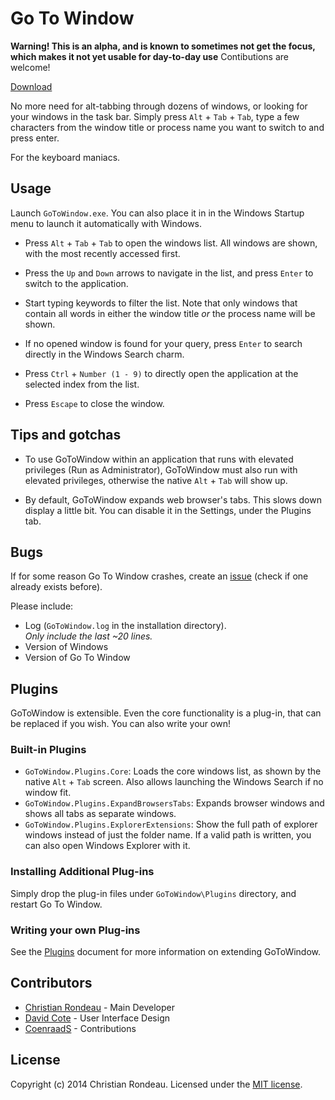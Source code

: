# Go To Window

**Warning! This is an alpha, and is known to sometimes not get the focus, which makes it not yet usable for day-to-day use** Contibutions are welcome!

[Download](https://github.com/christianrondeau/GoToWindow/releases)

No more need for alt-tabbing through dozens of windows, or looking for your windows in the task bar. Simply press `Alt` + `Tab` + `Tab`, type a few characters from the window title or process name you want to switch to and press enter. 

For the keyboard maniacs.

## Usage

Launch `GoToWindow.exe`. You can also place it in in the Windows Startup menu to launch it automatically with Windows.

* Press `Alt` + `Tab` + `Tab` to open the windows list. All windows are shown, with the most recently accessed first.

* Press the `Up` and `Down` arrows to navigate in the list, and press `Enter` to switch to the application.

* Start typing keywords to filter the list. Note that only windows that contain all words in either the window title _or_ the process name will be shown.

* If no opened window is found for your query, press `Enter` to search directly in the Windows Search charm.

* Press `Ctrl` + `Number (1 - 9)` to directly open the application at the selected index from the list.

* Press `Escape` to close the window.

## Tips and gotchas

* To use GoToWindow within an application that runs with elevated privileges (Run as Administrator), GoToWindow must also run with elevated privileges, otherwise the native `Alt` + `Tab` will show up.

* By default, GoToWindow expands web browser's tabs. This slows down display a little bit. You can disable it in the Settings, under the Plugins tab.

## Bugs

If for some reason Go To Window crashes, create an [issue](https://github.com/christianrondeau/GoToWindow/issues) (check if one already exists before).

Please include:

* Log (`GoToWindow.log` in the installation directory).<br />_Only include the last ~20 lines._
* Version of Windows
* Version of Go To Window

## Plugins

GoToWindow is extensible. Even the core functionality is a plug-in, that can be replaced if you wish. You can also write your own!

### Built-in Plugins

* `GoToWindow.Plugins.Core`: Loads the core windows list, as shown by the native `Alt` + `Tab` screen. Also allows launching the Windows Search if no window fit.
* `GoToWindow.Plugins.ExpandBrowsersTabs`: Expands browser windows and shows all tabs as separate windows.
* `GoToWindow.Plugins.ExplorerExtensions`: Show the full path of explorer windows instead of just the folder name. If a valid path is written, you can also open Windows Explorer with it.

### Installing Additional Plug-ins

Simply drop the plug-in files under `GoToWindow\Plugins` directory, and restart Go To Window.

### Writing your own Plug-ins

See the [Plugins](PLUGINS.md) document for more information on extending GoToWindow.

## Contributors

  * [Christian Rondeau](https://github.com/christianrondeau) - Main Developer
  * [David Cote](https://github.com/cotedav) - User Interface Design
  * [CoenraadS](https://github.com/CoenraadS) - Contributions

## License

Copyright (c) 2014 Christian Rondeau. Licensed under the [MIT license](LICENSE.md).

